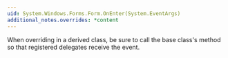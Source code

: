 ```yaml
---
uid: System.Windows.Forms.Form.OnEnter(System.EventArgs)
additional_notes.overrides: *content
---
```


<p>When overriding <xref href="System.Windows.Forms.Form.OnEnter(System.EventArgs)"></xref> in a derived class, be sure to call the base class's <xref href="System.Windows.Forms.Form.OnEnter(System.EventArgs)"></xref> method so that registered delegates receive the event.</p>


